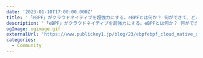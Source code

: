 ```yaml
---
date: '2023-01-10T17:00:00.000Z'
title: '「eBPF」がクラウドネイティブを超強力にする。eBPFとは何か？ 何ができて、どんな利点があるのか？ Cloud Native Days Tokyo 2022基調講演から'
description: '「eBPF」がクラウドネイティブを超強力にする。eBPFとは何か？ 何ができて、どんな利点があるのか？ Cloud Native Days Tokyo 2022基調講演から'
ogImage: ogimage.gif
externalUrl: 'https://www.publickey1.jp/blog/23/ebpfebpf_cloud_native_days_tokyo_2022.html'
categories:
  - Community
---
```

